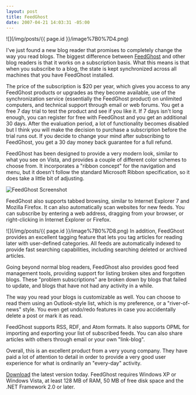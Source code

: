 ```yaml
---
layout: post
title: FeedGhost
date: 2007-04-21 14:03:31 -05:00
---
```


![](/img/posts/{{ page.id }}/image%7B0%7D4.png) 

I've just found a new blog reader that promises to completely change the way you read blogs. The biggest difference between [FeedGhost](http://www.feedghost.com/Default.aspx) and other blog readers is that it works on a subscription basis. What this means is that when you subscribe to a blog, the state is kept synchronized across all machines that you have FeedGhost installed.

The price of the subscription is $20 per year, which gives you access to any FeedGhost products or upgrades as they become available, use of the synchronization service (essentially the FeedGhost product) on unlimited computers, and technical support through email or web forums. You get a free 7 day trial to test the product and see if you like it. If 7 days isn't long enough, you can register for free with FeedGhost and you get an additional 30 days. After the evaluation period, a lot of functionality becomes disabled but I think you will make the decision to purchase a subscription before the trial runs out. If you decide to change your mind after subscribing to FeedGhost, you get a 30 day money back guarantee for a full refund.

FeedGhost has been designed to provide a very modern look, similar to what you see on Vista, and provides a couple of different color schemes to choose from. It incorporates a "ribbon concept" for the navigation and menu, but it doesn't follow the standard Microsoft Ribbon specification, so it does take a little bit of adjusting.

![FeedGhost Screenshot](http://www.feedghost.com/Screenshots/S01.png)

FeedGhost also supports tabbed browsing, similar to Internet Explorer 7 and Mozilla Firefox. It can also automatically scan websites for new feeds. You can subscribe by entering a web address, dragging from your browser, or right-clicking in Internet Explorer or Firefox.

![](/img/posts/{{ page.id }}/image%7B0%7D8.png) In addition, FeedGhost provides an excellent tagging feature that lets you tag articles for reading later with user-defined categories. All feeds are automatically indexed to provide fast searching capabilities, including searching deleted or archived articles.

Going beyond normal blog readers, FeedGhost also provides good feed management tools, providing support for listing broken sites and forgotten blogs. These "problem subscriptions" are broken down by blogs that failed to update, and blogs that have not had any activity in a while.

The way you read your blogs is customizable as well. You can choose to read them using an Outlook-style list, which is my preference, or a "river-of-news" style. You even get undo/redo features in case you accidentally delete a post or mark it as read.

FeedGhost supports RSS, RDF, and Atom formats. It also supports OPML for importing and exporting your list of subscribed feeds. You can also share articles with others through email or your own "link-blog".

Overall, this is an excellent product from a very young company. They have paid a lot of attention to detail in order to provide a very good user experience for what is ordinarily an "every-day" activity.

[Download](http://www.feedghost.com/Downloads.aspx) the latest version today. FeedGhost requires Windows XP or Windows Vista, at least 128 MB of RAM, 50 MB of free disk space and the .NET Framework 2.0 or later.
